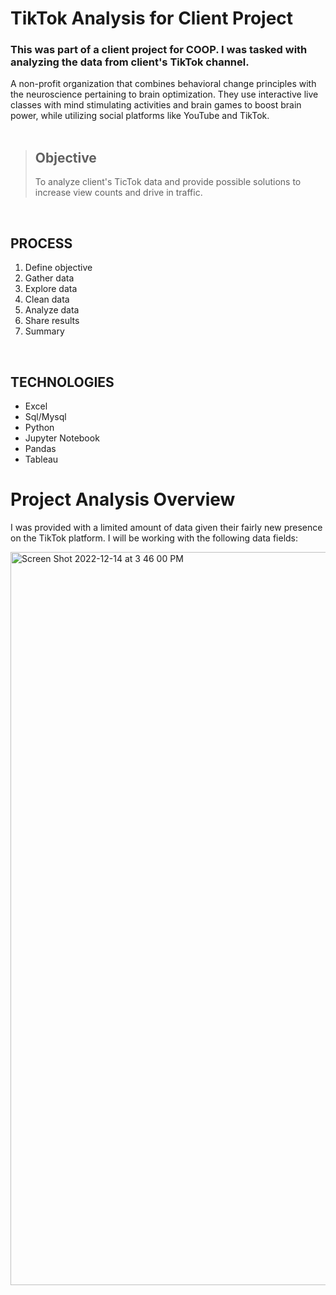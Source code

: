# TikTok Analysis for Client Project
### This was part of a client project for COOP. I was tasked with analyzing the data from client's TikTok channel.

A non-profit organization that combines behavioral change principles with the neuroscience pertaining to brain optimization. They use interactive live classes with mind stimulating activities and brain games to boost brain power, while utilizing social platforms like YouTube and TikTok.
<br>
<br>
> ## Objective
> To analyze client's TicTok data and provide possible solutions to increase view counts and drive in traffic.
<br>

## PROCESS
1.	Define objective
2.	Gather data
3.	Explore data
4.	Clean data
5.	Analyze data
6.	Share results
7.	Summary
<br>

## TECHNOLOGIES
* Excel
* Sql/Mysql
* Python
* Jupyter Notebook
* Pandas
* Tableau

# Project Analysis Overview
I was provided with a limited amount of data given their fairly new presence on the TikTok platform. I will be working with the following data fields:

<img width="1173" alt="Screen Shot 2022-12-14 at 3 46 00 PM" src="https://user-images.githubusercontent.com/114799503/207739423-454d8b95-6bad-4799-84f6-2328a347098f.png">



